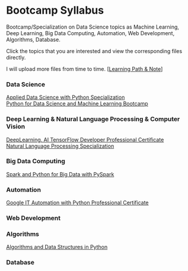 # Bootcamp Syllabus
Bootcamp/Specialization on Data Science topics as Machine Learning, Deep Learning, Big Data Computing, Automation, Web Development, Algorithms, Database.<br>

Click the topics that you are interested and view the corresponding files directly.<br>

I will upload more files from time to time. [[Learning Path & Note](https://github.com/puran-debugger/Learning)]

### Data Science
[Applied Data Science with Python Specialization](https://github.com/puran-debugger/Applied-Data-Science-with-Python-Specialization)<br>
[Python for Data Science and Machine Learning Bootcamp](https://github.com/puran-debugger/Python-for-Data-Science-and-Machine-Learning-Bootcamp)<br>

### Deep Learning & Natural Language Processing & Computer Vision
[DeepLearning. AI TensorFlow Developer Professional Certificate](https://github.com/puran-debugger/DeepLearning-AI-TensorFlow-Developer-Professional-Certificate-Program)<br>
[Natural Language Processing Specialization](https://github.com/puran-debugger/Natural-Language-Processing-Specialization)<br>


### Big Data Computing
[Spark and Python for Big Data with PySpark](https://github.com/puran-debugger/Spark-and-Python-for-Big-Data-with-PySpark)

### Automation
[Google IT Automation with Python Professional Certificate](https://github.com/puran-debugger/Google-IT-Automation-with-Python-Professional-Certificate)

### Web Development

### Algorithms
[Algorithms and Data Structures in Python](https://github.com/puran-debugger/Algorithms-and-Data-Structures-in-Python)

### Database
